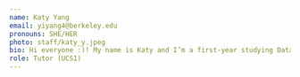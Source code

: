 ```yaml
---
name: Katy Yang
email: yiyang4@berkeley.edu
pronouns: SHE/HER
photo: staff/katy_y.jpeg
bio: Hi everyone :)! My name is Katy and I’m a first-year studying Data Science and Applied Math. I love to experiment with new recipes, read thrillers, and play all kinds of board games! Super excited to tutor for Data 8 and getting to meet everyone <3
role: Tutor (UCS1)
---
```

